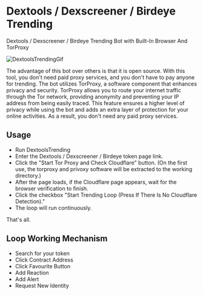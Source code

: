 # Dextools / Dexscreener / Birdeye Trending
Dextools / Dexscreener / Birdeye Trending Bot with Built-In Browser And TorProxy

![DextoolsTrendingGif](https://raw.githubusercontent.com/benzoicacidchloride/Dextools-Trending/main/DextoolsTrending.gif)

The advantage of this bot over others is that it is open source. With this tool, you don't need paid proxy services, and you don't have to pay anyone for trending.
The bot utilizes TorProxy, a software component that enhances privacy and security. 
TorProxy allows you to route your internet traffic through the Tor network, providing anonymity and preventing your IP address from being easily traced.
This feature ensures a higher level of privacy while using the bot and adds an extra layer of protection for your online activities.
As a result, you don't need any paid proxy services.

## Usage
- Run DextoolsTrending
- Enter the Dextools / Dexscreener / Birdeye token page link.
- Click the "Start Tor Proxy and Check Cloudflare" button. (On the first use, the torproxy and privoxy software will be extracted to the working directory.)
- After the page loads, if the Cloudflare page appears, wait for the browser verification to finish.
- Click the checkbox "Start Trending Loop (Press If There Is No Cloudflare Detection)."
- The loop will run continuously.

That's all.

## Loop Working Mechanism
- Search for your token
- Click Contract Address
- Click Favourite Button
- Add Reaction
- Add Alert
- Request New Identity
